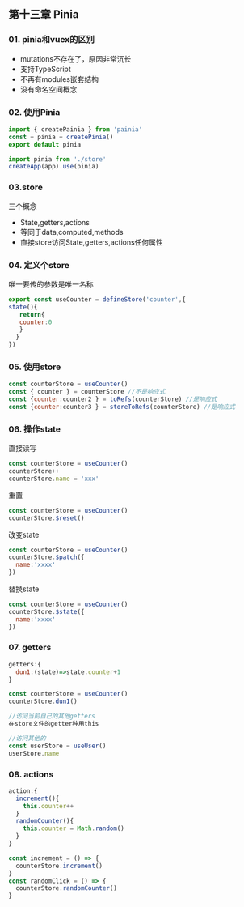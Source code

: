 ## 第十三章 Pinia

### 01. pinia和vuex的区别

- mutations不存在了，原因非常沉长
- 支持TypeScript
- 不再有modules嵌套结构
- 没有命名空间概念

### 02. 使用Pinia

```javascript
import { createPainia } from 'painia'
const = pinia = createPinia()
export default pinia
```

```javascript
import pinia from './store'
createApp(app).use(pinia)
```

### 03.store

三个概念

- State,getters,actions
- 等同于data,computed,methods
- 直接store访问State,getters,actions任何属性

### 04. 定义个store

唯一要传的参数是唯一名称

```javascript
export const useCounter = defineStore('counter',{
state(){
   return{
   counter:0
   }
  }
})
```

### 05. 使用store

```javascript
const counterStore = useCounter()
const { counter } = counterStore //不是响应式
const {counter:counter2 } = toRefs(counterStore) //是响应式
const {counter:counter3 } = storeToRefs(counterStore) //是响应式
```

### 06. 操作state

直接读写

```javascript
const counterStore = useCounter()
counterStore++
counterStore.name = 'xxx'
```

重置

```javascript
const counterStore = useCounter()
counterStore.$reset()
```

改变state

```javascript
const counterStore = useCounter()
counterStore.$patch({
  name:'xxxx'
})
```

替换state

```javascript
const counterStore = useCounter()
counterStore.$state({
  name:'xxxx'
})
```

### 07. getters

```javascript
getters:{
  dun1:(state)=>state.counter+1
}
```

```javascript
const counterStore = useCounter()
counterStore.dun1()

//访问当前自己的其他getters
在store文件的getter种用this

//访问其他的
const userStore = useUser()
userStore.name
```



### 08. actions

```javascript
action:{
  increment(){
    this.counter++
  }
  randomCounter(){
    this.counter = Math.random()
  }
}
```

```javascript
const increment = () => {
  counterStore.increment()
}
const randomClick = () => {
  counterStore.randomCounter()
}
```

